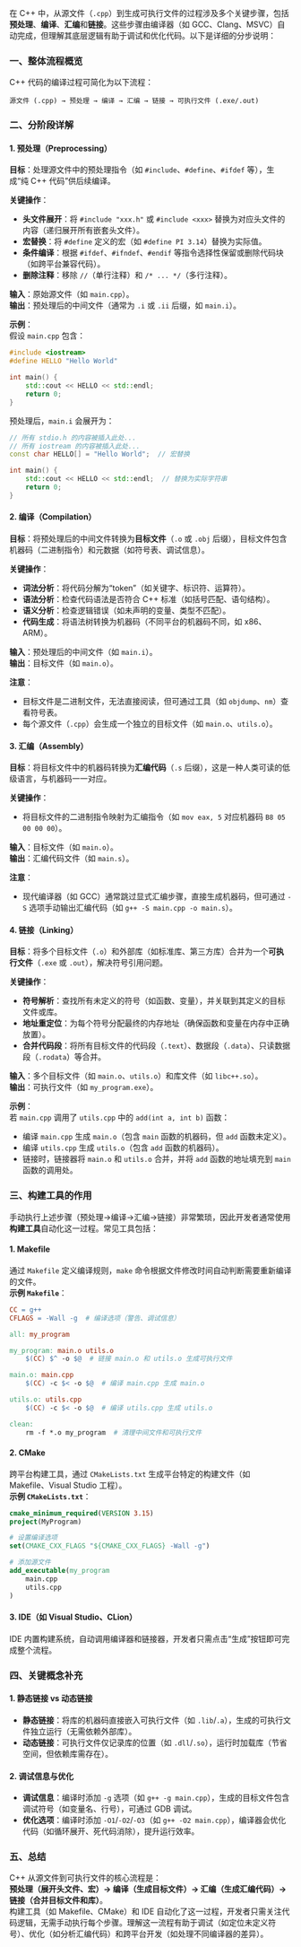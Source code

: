 在 C++ 中，从源文件（`.cpp`）到生成可执行文件的过程涉及多个关键步骤，包括**预处理**、**编译**、**汇编**和**链接**。这些步骤由编译器（如 GCC、Clang、MSVC）自动完成，但理解其底层逻辑有助于调试和优化代码。以下是详细的分步说明：


### **一、整体流程概览**
C++ 代码的编译过程可简化为以下流程：  
```
源文件 (.cpp) → 预处理 → 编译 → 汇编 → 链接 → 可执行文件 (.exe/.out)
```


### **二、分阶段详解**

#### **1. 预处理（Preprocessing）**
**目标**：处理源文件中的预处理指令（如 `#include`、`#define`、`#ifdef` 等），生成“纯 C++ 代码”供后续编译。  

**关键操作**：  
- **头文件展开**：将 `#include "xxx.h"` 或 `#include <xxx>` 替换为对应头文件的内容（递归展开所有嵌套头文件）。  
- **宏替换**：将 `#define` 定义的宏（如 `#define PI 3.14`）替换为实际值。  
- **条件编译**：根据 `#ifdef`、`#ifndef`、`#endif` 等指令选择性保留或删除代码块（如跨平台兼容代码）。  
- **删除注释**：移除 `//`（单行注释）和 `/* ... */`（多行注释）。  

**输入**：原始源文件（如 `main.cpp`）。  
**输出**：预处理后的中间文件（通常为 `.i` 或 `.ii` 后缀，如 `main.i`）。  

**示例**：  
假设 `main.cpp` 包含：  
```cpp
#include <iostream>
#define HELLO "Hello World"

int main() {
    std::cout << HELLO << std::endl;
    return 0;
}
```
预处理后，`main.i` 会展开为：  
```cpp
// 所有 stdio.h 的内容被插入此处...
// 所有 iostream 的内容被插入此处...
const char HELLO[] = "Hello World";  // 宏替换

int main() {
    std::cout << HELLO << std::endl;  // 替换为实际字符串
    return 0;
}
```


#### **2. 编译（Compilation）**
**目标**：将预处理后的中间文件转换为**目标文件**（`.o` 或 `.obj` 后缀），目标文件包含机器码（二进制指令）和元数据（如符号表、调试信息）。  

**关键操作**：  
- **词法分析**：将代码分解为“token”（如关键字、标识符、运算符）。  
- **语法分析**：检查代码语法是否符合 C++ 标准（如括号匹配、语句结构）。  
- **语义分析**：检查逻辑错误（如未声明的变量、类型不匹配）。  
- **代码生成**：将语法树转换为机器码（不同平台的机器码不同，如 x86、ARM）。  

**输入**：预处理后的中间文件（如 `main.i`）。  
**输出**：目标文件（如 `main.o`）。  

**注意**：  
- 目标文件是二进制文件，无法直接阅读，但可通过工具（如 `objdump`、`nm`）查看符号表。  
- 每个源文件（`.cpp`）会生成一个独立的目标文件（如 `main.o`、`utils.o`）。  


#### **3. 汇编（Assembly）**
**目标**：将目标文件中的机器码转换为**汇编代码**（`.s` 后缀），这是一种人类可读的低级语言，与机器码一一对应。  

**关键操作**：  
- 将目标文件的二进制指令映射为汇编指令（如 `mov eax, 5` 对应机器码 `B8 05 00 00 00`）。  

**输入**：目标文件（如 `main.o`）。  
**输出**：汇编代码文件（如 `main.s`）。  

**注意**：  
- 现代编译器（如 GCC）通常跳过显式汇编步骤，直接生成机器码，但可通过 `-S` 选项手动输出汇编代码（如 `g++ -S main.cpp -o main.s`）。  


#### **4. 链接（Linking）**
**目标**：将多个目标文件（`.o`）和外部库（如标准库、第三方库）合并为一个**可执行文件**（`.exe` 或 `.out`），解决符号引用问题。  

**关键操作**：  
- **符号解析**：查找所有未定义的符号（如函数、变量），并关联到其定义的目标文件或库。  
- **地址重定位**：为每个符号分配最终的内存地址（确保函数和变量在内存中正确放置）。  
- **合并代码段**：将所有目标文件的代码段（`.text`）、数据段（`.data`）、只读数据段（`.rodata`）等合并。  

**输入**：多个目标文件（如 `main.o`、`utils.o`）和库文件（如 `libc++.so`）。  
**输出**：可执行文件（如 `my_program.exe`）。  

**示例**：  
若 `main.cpp` 调用了 `utils.cpp` 中的 `add(int a, int b)` 函数：  
- 编译 `main.cpp` 生成 `main.o`（包含 `main` 函数的机器码，但 `add` 函数未定义）。  
- 编译 `utils.cpp` 生成 `utils.o`（包含 `add` 函数的机器码）。  
- 链接时，链接器将 `main.o` 和 `utils.o` 合并，并将 `add` 函数的地址填充到 `main` 函数的调用处。  


### **三、构建工具的作用**
手动执行上述步骤（预处理→编译→汇编→链接）非常繁琐，因此开发者通常使用**构建工具**自动化这一过程。常见工具包括：


#### **1. Makefile**
通过 `Makefile` 定义编译规则，`make` 命令根据文件修改时间自动判断需要重新编译的文件。  
**示例 `Makefile`**：  
```makefile
CC = g++
CFLAGS = -Wall -g  # 编译选项（警告、调试信息）

all: my_program

my_program: main.o utils.o
    $(CC) $^ -o $@  # 链接 main.o 和 utils.o 生成可执行文件

main.o: main.cpp
    $(CC) -c $< -o $@  # 编译 main.cpp 生成 main.o

utils.o: utils.cpp
    $(CC) -c $< -o $@  # 编译 utils.cpp 生成 utils.o

clean:
    rm -f *.o my_program  # 清理中间文件和可执行文件
```


#### **2. CMake**
跨平台构建工具，通过 `CMakeLists.txt` 生成平台特定的构建文件（如 Makefile、Visual Studio 工程）。  
**示例 `CMakeLists.txt`**：  
```cmake
cmake_minimum_required(VERSION 3.15)
project(MyProgram)

# 设置编译选项
set(CMAKE_CXX_FLAGS "${CMAKE_CXX_FLAGS} -Wall -g")

# 添加源文件
add_executable(my_program 
    main.cpp 
    utils.cpp
)
```


#### **3. IDE（如 Visual Studio、CLion）**
IDE 内置构建系统，自动调用编译器和链接器，开发者只需点击“生成”按钮即可完成整个流程。


### **四、关键概念补充**
#### **1. 静态链接 vs 动态链接**
- **静态链接**：将库的机器码直接嵌入可执行文件（如 `.lib`/`.a`），生成的可执行文件独立运行（无需依赖外部库）。  
- **动态链接**：可执行文件仅记录库的位置（如 `.dll`/`.so`），运行时加载库（节省空间，但依赖库需存在）。  


#### **2. 调试信息与优化**
- **调试信息**：编译时添加 `-g` 选项（如 `g++ -g main.cpp`），生成的目标文件包含调试符号（如变量名、行号），可通过 GDB 调试。  
- **优化选项**：编译时添加 `-O1`/`-O2`/`-O3`（如 `g++ -O2 main.cpp`），编译器会优化代码（如循环展开、死代码消除），提升运行效率。  


### **五、总结**
C++ 从源文件到可执行文件的核心流程是：  
**预处理（展开头文件、宏）→ 编译（生成目标文件）→ 汇编（生成汇编代码）→ 链接（合并目标文件和库）**。  
构建工具（如 Makefile、CMake）和 IDE 自动化了这一过程，开发者只需关注代码逻辑，无需手动执行每个步骤。理解这一流程有助于调试（如定位未定义符号）、优化（如分析汇编代码）和跨平台开发（如处理不同编译器的差异）。